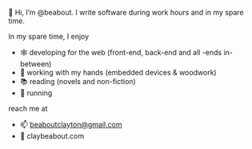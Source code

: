 👋 Hi, I’m @beabout. I write software during work hours and in my spare time.

In my spare time, I enjoy

- 🕸️ developing for the web (front-end, back-end and all -ends in-between) 
- 🧰 working with my hands (embedded devices & woodwork) 
- 📚 reading (novels and non-fiction) 
- 🏃 running 

reach me at
- 📫 beaboutclayton@gmail.com
- 🤠 claybeabout.com
